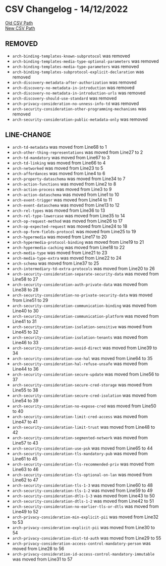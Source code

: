 
# CSV Changelog - 14/12/2022

[Old CSV Path](../../../../data/input_2022/Architecture/Results/node-wot.csv)  
[New CSV Path](../../../../../wot-architecture/testing/manual.csv)


## REMOVED

- `arch-binding-templates-known-subprotocol` was removed
- `arch-binding-templates-media-type-optional-parameters` was removed
- `arch-binding-templates-media-type-parameters` was removed
- `arch-binding-templates-subprotocol-explicit-declaration` was removed
- `arch-discovery-metadata-after-authorization` was removed
- `arch-discovery-no-metadata-in-introduction` was removed
- `arch-discovery-no-metadata-in-introduction-urls` was removed
- `arch-discovery-should-use-standard` was removed
- `arch-privacy-consideration-no-unness-info-td` was removed
- `arch-security-consideration-other-programming-mechanisms` was removed
- `arch-security-consideration-public-metadata-only` was removed


## LINE-CHANGE

- `arch-td-metadata` was moved from Line68 to 1
- `arch-other-thing-representations` was moved from Line27 to 2
- `arch-td-mandatory` was moved from Line67 to 3
- `arch-td-linking` was moved from Line66 to 4
- `arch-networked` was moved from Line23 to 5
- `arch-affordances` was moved from Line4 to 6
- `arch-property-dataschema` was moved from Line34 to 7
- `arch-action-functions` was moved from Line2 to 8
- `arch-action-process` was moved from Line3 to 9
- `arch-action-dataschema` was moved from Line1 to 10
- `arch-event-trigger` was moved from Line14 to 11
- `arch-event-dataschema` was moved from Line13 to 12
- `arch-rel-types` was moved from Line36 to 13
- `arch-rel-type-lowercase` was moved from Line35 to 14
- `arch-op-request-method` was moved from Line26 to 17
- `arch-op-expected-request` was moved from Line24 to 18
- `arch-op-form-fields-protocol` was moved from Line25 to 19
- `arch-hypermedia` was moved from Line17 to 20
- `arch-hypermedia-protocol-binding` was moved from Line19 to 21
- `arch-hypermedia-caching` was moved from Line18 to 22
- `arch-media-type` was moved from Line21 to 23
- `arch-media-type-extra` was moved from Line22 to 24
- `arch-schema` was moved from Line37 to 25
- `arch-intermediary-td-extra-protocols` was moved from Line20 to 26
- `arch-security-consideration-separate-security-data` was moved from Line58 to 27
- `arch-security-consideration-auth-private-data` was moved from Line38 to 28
- `arch-security-consideration-no-private-security-data` was moved from Line51 to 29
- `arch-security-consideration-communication-binding` was moved from Line40 to 30
- `arch-security-consideration-communication-platform` was moved from Line41 to 31
- `arch-security-consideration-isolation-sensitive` was moved from Line45 to 32
- `arch-security-consideration-isolation-tenants` was moved from Line46 to 33
- `arch-security-consideration-avoid-direct` was moved from Line39 to 34
- `arch-security-consideration-use-hal` was moved from Line64 to 35
- `arch-security-consideration-hal-refuse-unsafe` was moved from Line44 to 36
- `arch-security-consideration-secure-update` was moved from Line56 to 37
- `arch-security-consideration-secure-cred-storage` was moved from Line55 to 38
- `arch-security-consideration-secure-cred-isolation` was moved from Line54 to 39
- `arch-security-consideration-no-expose-cred` was moved from Line50 to 40
- `arch-security-consideration-limit-cred-access` was moved from Line47 to 41
- `arch-security-consideration-limit-trust` was moved from Line48 to 42
- `arch-security-consideration-segmented-network` was moved from Line57 to 43
- `arch-security-consideration-use-psk` was moved from Line65 to 44
- `arch-security-consideration-tls-mandatory-pub` was moved from Line61 to 45
- `arch-security-consideration-tls-recommended-priv` was moved from Line63 to 46
- `arch-security-consideration-tls-optional-on-lan` was moved from Line62 to 47
- `arch-security-consideration-tls-1-3` was moved from Line60 to 48
- `arch-security-consideration-tls-1-2` was moved from Line59 to 49
- `arch-security-consideration-dtls-1-3` was moved from Line43 to 50
- `arch-security-consideration-dtls-1-2` was moved from Line42 to 51
- `arch-security-consideration-no-earlier-tls-or-dtls` was moved from Line49 to 52
- `arch-privacy-consideration-min-explicit-pii` was moved from Line32 to 53
- `arch-privacy-consideration-explicit-pii` was moved from Line30 to 54
- `arch-privacy-consideration-dist-td-auth` was moved from Line29 to 55
- `arch-privacy-consideration-access-control-mandatory-person` was moved from Line28 to 56
- `arch-privacy-consideration-id-access-control-mandatory-immutable` was moved from Line31 to 57

